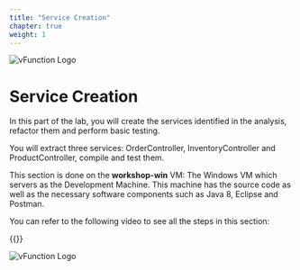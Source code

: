```yaml
---
title: "Service Creation"
chapter: true
weight: 1
---
```

![vFunction Logo](/images/vFunction.png)

# Service Creation

In this part of the lab, you will create the services identified in the analysis, refactor them and perform basic testing. 

You will extract three services: OrderController, InventoryController and ProductController, compile and test them.

This section is done on the **workshop-win** VM: The Windows VM which servers as the Development Machine. This machine has the source code as well as the necessary software components such as Java 8, Eclipse and Postman.

You can refer to the following video to see all the steps in this section:

{{<youtube _vqsnnMiqvU>}}

![vFunction Logo](/images/vFunction.png)
